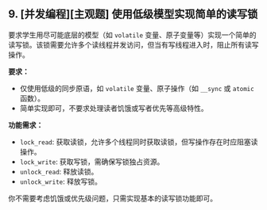 ## 9. [并发编程][主观题] 使用低级模型实现简单的读写锁

要求学生用尽可能底层的模型（如 `volatile` 变量、原子变量等）实现一个简单的读写锁。该锁需要允许多个读线程并发访问，但当有写线程进入时，阻止所有读写操作。

**要求：**
- 仅使用低级的同步原语，如 `volatile` 变量、原子操作（如 `__sync` 或 `atomic` 函数）。
- 简单实现即可，不要求处理读者饥饿或写者优先等高级特性。
  
**功能需求：**
- `lock_read`: 获取读锁，允许多个线程同时获取读锁，但写操作存在时应阻塞读操作。
- `lock_write`: 获取写锁，需确保写锁独占资源。
- `unlock_read`: 释放读锁。
- `unlock_write`: 释放写锁。

你不需要考虑饥饿或优先级问题，只需实现基本的读写锁功能即可。

